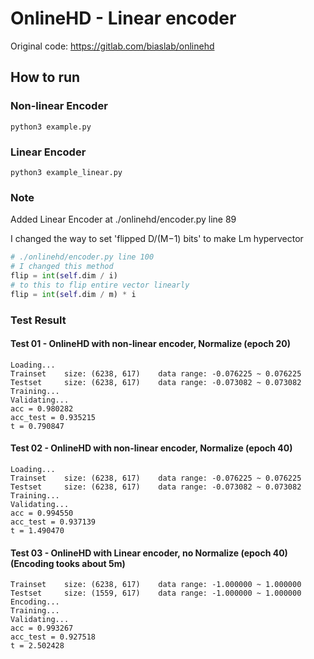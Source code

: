 # OnlineHD - Linear encoder
Original code: https://gitlab.com/biaslab/onlinehd

## How to run

### Non-linear Encoder
```
python3 example.py
```
### Linear Encoder
```
python3 example_linear.py
```

### Note
Added Linear Encoder at ./onlinehd/encoder.py line 89

I changed the way to set 'flipped D/(M−1) bits' to make Lm hypervector
```python
# ./onlinehd/encoder.py line 100
# I changed this method
flip = int(self.dim / i)
# to this to flip entire vector linearly
flip = int(self.dim / m) * i
```

### Test Result
#### Test 01 - OnlineHD with non-linear encoder, Normalize (epoch 20)
```
Loading...
Trainset    size: (6238, 617)    data range: -0.076225 ~ 0.076225
Testset     size: (6238, 617)    data range: -0.073082 ~ 0.073082
Training...
Validating...
acc = 0.980282
acc_test = 0.935215
t = 0.790847
```

#### Test 02 - OnlineHD with non-linear encoder, Normalize (epoch 40)
```
Loading...
Trainset    size: (6238, 617)    data range: -0.076225 ~ 0.076225
Testset     size: (6238, 617)    data range: -0.073082 ~ 0.073082
Training...
Validating...
acc = 0.994550
acc_test = 0.937139
t = 1.490470
```

#### Test 03 - OnlineHD with Linear encoder, no Normalize (epoch 40) (Encoding tooks about 5m)
```
Trainset    size: (6238, 617)    data range: -1.000000 ~ 1.000000
Testset     size: (1559, 617)    data range: -1.000000 ~ 1.000000
Encoding...
Training...
Validating...
acc = 0.993267
acc_test = 0.927518
t = 2.502428
```